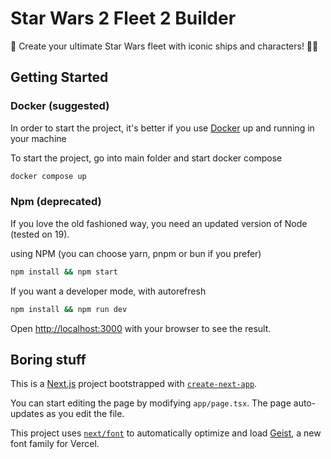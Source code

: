 # Star Wars 2 Fleet 2 Builder

🚀 Create your ultimate Star Wars fleet with iconic ships and characters! 🌌✨

## Getting Started

### Docker (suggested)

In order to start the project, it's better if you use [Docker](https://www.docker.com/) up and running in your machine

To start the project, go into main folder and start docker compose

```bash
docker compose up
```

### Npm (deprecated)

If you love the old fashioned way, you need an updated version of Node (tested on 19).

using NPM (you can choose yarn, pnpm or bun if you prefer)

```bash
npm install && npm start
```

If you want a developer mode, with autorefresh

```bash
npm install && npm run dev
```

Open [http://localhost:3000](http://localhost:3000) with your browser to see the result.


## Boring stuff

This is a [Next.js](https://nextjs.org) project bootstrapped with [`create-next-app`](https://nextjs.org/docs/app/api-reference/cli/create-next-app).


You can start editing the page by modifying `app/page.tsx`. The page auto-updates as you edit the file.

This project uses [`next/font`](https://nextjs.org/docs/app/building-your-application/optimizing/fonts) to automatically optimize and load [Geist](https://vercel.com/font), a new font family for Vercel.
